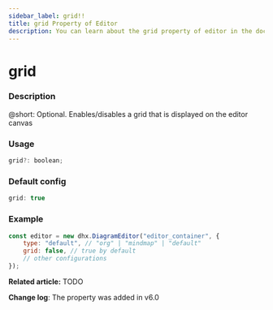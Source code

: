 ```yaml
---
sidebar_label: grid!!
title: grid Property of Editor
description: You can learn about the grid property of editor in the documentation of the DHTMLX JavaScript Diagram library. Browse developer guides and API reference, try out code examples and live demos, and download a free 30-day evaluation version of DHTMLX Diagram.
---
```


# grid

### Description

@short: Optional. Enables/disables a grid that is displayed on the editor canvas

### Usage

~~~js
grid?: boolean;
~~~

### Default config

~~~js
grid: true
~~~

### Example

~~~jsx {3}
const editor = new dhx.DiagramEditor("editor_container", {
    type: "default", // "org" | "mindmap" | "default"
    grid: false, // true by default
    // other configurations
});
~~~

**Related article:** TODO

**Change log**: The property was added in v6.0
